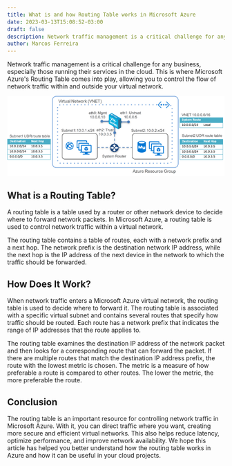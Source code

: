 ```yaml
---
title: What is and how Routing Table works in Microsoft Azure
date: 2023-03-13T15:08:52-03:00
draft: false
description: Network traffic management is a critical challenge for any business, especially those running their services in the cloud. This is where Microsoft Azure's Routing Table comes into play, allowing you to control the flow of network traffic within and outside your virtual network.
author: Marcos Ferreira
---
```


Network traffic management is a critical challenge for any business, especially those running their services in the cloud. This is where Microsoft Azure's Routing Table comes into play, allowing you to control the flow of network traffic within and outside your virtual network.

![Virtual network example](/static/images/azure-posts/routing-table.png "VNET/SUBNET configuration")

## What is a Routing Table?
A routing table is a table used by a router or other network device to decide where to forward network packets. In Microsoft Azure, a routing table is used to control network traffic within a virtual network.

The routing table contains a table of routes, each with a network prefix and a next hop. The network prefix is the destination network IP address, while the next hop is the IP address of the next device in the network to which the traffic should be forwarded.

## How Does It Work?
When network traffic enters a Microsoft Azure virtual network, the routing table is used to decide where to forward it. The routing table is associated with a specific virtual subnet and contains several routes that specify how traffic should be routed. Each route has a network prefix that indicates the range of IP addresses that the route applies to.

The routing table examines the destination IP address of the network packet and then looks for a corresponding route that can forward the packet. If there are multiple routes that match the destination IP address prefix, the route with the lowest metric is chosen. The metric is a measure of how preferable a route is compared to other routes. The lower the metric, the more preferable the route.

## Conclusion
The routing table is an important resource for controlling network traffic in Microsoft Azure. With it, you can direct traffic where you want, creating more secure and efficient virtual networks. This also helps reduce latency, optimize performance, and improve network availability. We hope this article has helped you better understand how the routing table works in Azure and how it can be useful in your cloud projects.
